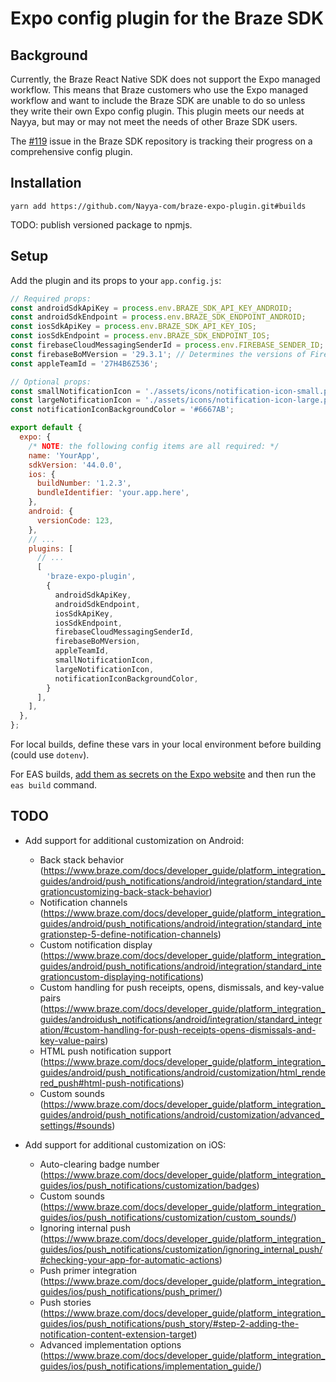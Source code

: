 # Expo config plugin for the Braze SDK

## Background

Currently, the Braze React Native SDK does not support the Expo managed workflow. This means that Braze customers who use the Expo managed workflow and want to include the Braze SDK are unable to do so unless they write their own Expo config plugin. This plugin meets our needs at Nayya, but may or may not meet the needs of other Braze SDK users.

The [#119](https://github.com/Appboy/appboy-react-sdk/issues/119) issue in the Braze SDK repository is tracking their progress on a comprehensive config plugin.

## Installation
```
yarn add https://github.com/Nayya-com/braze-expo-plugin.git#builds
```

TODO: publish versioned package to npmjs.

## Setup
Add the plugin and its props to your `app.config.js`:
```javascript
// Required props:
const androidSdkApiKey = process.env.BRAZE_SDK_API_KEY_ANDROID;
const androidSdkEndpoint = process.env.BRAZE_SDK_ENDPOINT_ANDROID;
const iosSdkApiKey = process.env.BRAZE_SDK_API_KEY_IOS;
const iosSdkEndpoint = process.env.BRAZE_SDK_ENDPOINT_IOS;
const firebaseCloudMessagingSenderId = process.env.FIREBASE_SENDER_ID;
const firebaseBoMVersion = '29.3.1'; // Determines the versions of Firebase SDK packages. See https://firebase.google.com/docs/android/setup#available-libraries for versions.
const appleTeamId = '27H4B6Z536';

// Optional props:
const smallNotificationIcon = './assets/icons/notification-icon-small.png';
const largeNotificationIcon = './assets/icons/notification-icon-large.png';
const notificationIconBackgroundColor = '#6667AB';

export default {
  expo: {
    /* NOTE: the following config items are all required: */
    name: 'YourApp',
    sdkVersion: '44.0.0',
    ios: {
      buildNumber: '1.2.3',
      bundleIdentifier: 'your.app.here',
    },
    android: {
      versionCode: 123,
    },
    // ...
    plugins: [
      // ...
      [
        'braze-expo-plugin',
        {
          androidSdkApiKey,
          androidSdkEndpoint,
          iosSdkApiKey,
          iosSdkEndpoint,
          firebaseCloudMessagingSenderId,
          firebaseBoMVersion,
          appleTeamId,
          smallNotificationIcon,
          largeNotificationIcon,
          notificationIconBackgroundColor,
        }
      ],
    ],
  },
};
```

For local builds, define these vars in your local environment before building (could use `dotenv`).

For EAS builds, [add them as secrets on the Expo website](https://docs.expo.dev/build-reference/variables/#secrets-on-the-expo-website) and then run the `eas build` command.

## TODO
- Add support for additional customization on Android:
  - Back stack behavior (https://www.braze.com/docs/developer_guide/platform_integration_guides/android/push_notifications/android/integration/standard_integrationcustomizing-back-stack-behavior)
  - Notification channels (https://www.braze.com/docs/developer_guide/platform_integration_guides/android/push_notifications/android/integration/standard_integrationstep-5-define-notification-channels)
  - Custom notification display (https://www.braze.com/docs/developer_guide/platform_integration_guides/android/push_notifications/android/integration/standard_integrationcustom-displaying-notifications)
  - Custom handling for push receipts, opens, dismissals, and key-value pairs (https://www.braze.com/docs/developer_guide/platform_integration_guides/androidush_notifications/android/integration/standard_integration/#custom-handling-for-push-receipts-opens-dismissals-and-key-value-pairs)
  - HTML push notification support (https://www.braze.com/docs/developer_guide/platform_integration_guides/android/push_notifications/android/customization/html_rendered_push#html-push-notifications)
  - Custom sounds (https://www.braze.com/docs/developer_guide/platform_integration_guides/android/push_notifications/android/customization/advanced_settings/#sounds)

- Add support for additional customization on iOS:
  - Auto-clearing badge number (https://www.braze.com/docs/developer_guide/platform_integration_guides/ios/push_notifications/customization/badges)
  - Custom sounds (https://www.braze.com/docs/developer_guide/platform_integration_guides/ios/push_notifications/customization/custom_sounds/)
  - Ignoring internal push (https://www.braze.com/docs/developer_guide/platform_integration_guides/ios/push_notifications/customization/ignoring_internal_push/#checking-your-app-for-automatic-actions)
  - Push primer integration (https://www.braze.com/docs/developer_guide/platform_integration_guides/ios/push_notifications/push_primer/)
  - Push stories (https://www.braze.com/docs/developer_guide/platform_integration_guides/ios/push_notifications/push_story/#step-2-adding-the-notification-content-extension-target)
  - Advanced implementation options (https://www.braze.com/docs/developer_guide/platform_integration_guides/ios/push_notifications/implementation_guide/)
